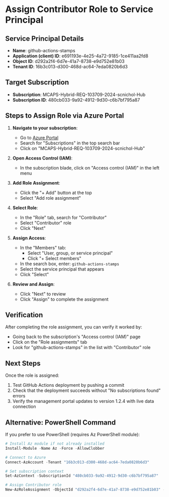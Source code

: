 # Assign Contributor Role to Service Principal

## Service Principal Details

- **Name**: github-actions-stamps
- **Application (client) ID**: e691193e-4e25-4a72-9185-1ce411aa2fd8
- **Object ID**: d292a2f4-6d7e-41a7-8738-e9d752e81b03
- **Tenant ID**: 16b3c013-d300-468d-ac64-7eda0820b6d3

## Target Subscription

- **Subscription**: MCAPS-Hybrid-REQ-103709-2024-scnichol-Hub
- **Subscription ID**: 480cb033-9a92-4912-9d30-c6b7bf795a87

## Steps to Assign Role via Azure Portal

1. **Navigate to your subscription**:
   - Go to [Azure Portal](https://portal.azure.com)
   - Search for "Subscriptions" in the top search bar
   - Click on "MCAPS-Hybrid-REQ-103709-2024-scnichol-Hub"

2. **Open Access Control (IAM)**:
   - In the subscription blade, click on "Access control (IAM)" in the left menu

3. **Add Role Assignment**:
   - Click the "+ Add" button at the top
   - Select "Add role assignment"

4. **Select Role**:
   - In the "Role" tab, search for "Contributor"
   - Select "Contributor" role
   - Click "Next"

5. **Assign Access**:
   - In the "Members" tab:
     - Select "User, group, or service principal"
     - Click "+ Select members"
   - In the search box, enter: `github-actions-stamps`
   - Select the service principal that appears
   - Click "Select"

6. **Review and Assign**:
   - Click "Next" to review
   - Click "Assign" to complete the assignment

## Verification

After completing the role assignment, you can verify it worked by:

- Going back to the subscription's "Access control (IAM)" page
- Click on the "Role assignments" tab
- Look for "github-actions-stamps" in the list with "Contributor" role

## Next Steps

Once the role is assigned:

1. Test GitHub Actions deployment by pushing a commit
2. Check that the deployment succeeds without "No subscriptions found" errors
3. Verify the management portal updates to version 1.2.4 with live data connection

## Alternative: PowerShell Command

If you prefer to use PowerShell (requires Az PowerShell module):

```powershell
# Install Az module if not already installed
Install-Module -Name Az -Force -AllowClobber

# Connect to Azure
Connect-AzAccount -Tenant "16b3c013-d300-468d-ac64-7eda0820b6d3"

# Set subscription context
Set-AzContext -SubscriptionId "480cb033-9a92-4912-9d30-c6b7bf795a87"

# Assign Contributor role
New-AzRoleAssignment -ObjectId "d292a2f4-6d7e-41a7-8738-e9d752e81b03" -RoleDefinitionName "Contributor" -Scope "/subscriptions/480cb033-9a92-4912-9d30-c6b7bf795a87"
```

